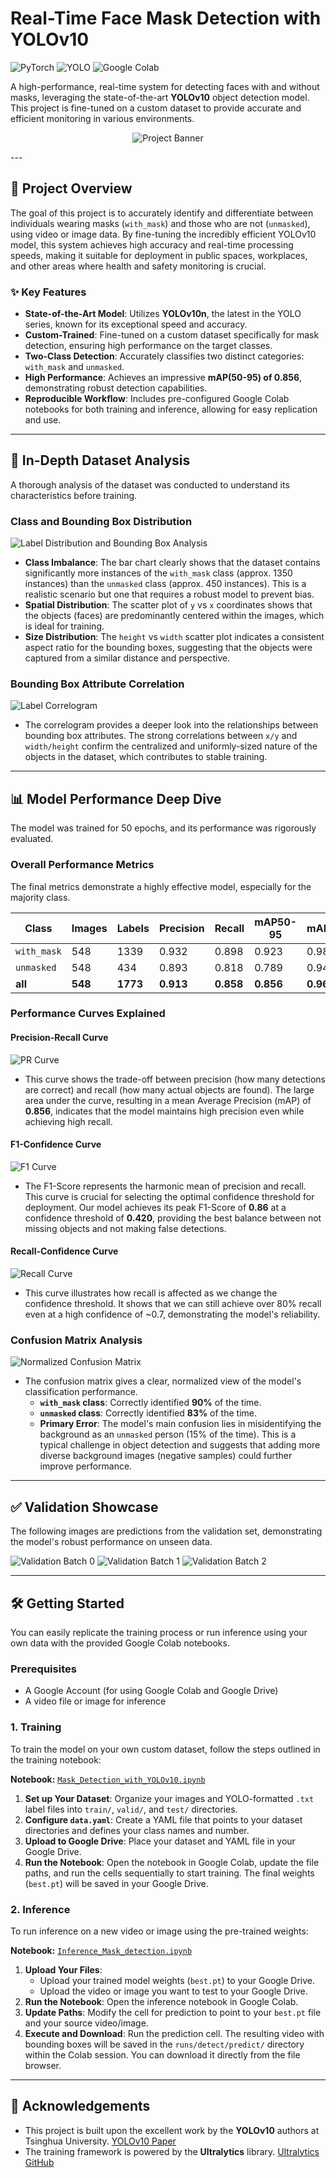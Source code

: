# Real-Time Face Mask Detection with YOLOv10

![PyTorch](https://img.shields.io/badge/PyTorch-%23EE4C2C.svg?style=for-the-badge&logo=PyTorch&logoColor=white)
![YOLO](https://img.shields.io/badge/YOLOv10-blue?style=for-the-badge&logo=yolo&logoColor=white)
![Google Colab](https://img.shields.io/badge/Colab-F9AB00?style=for-the-badge&logo=googlecolab&color=525252)

A high-performance, real-time system for detecting faces with and without masks, leveraging the state-of-the-art **YOLOv10** object detection model. This project is fine-tuned on a custom dataset to provide accurate and efficient monitoring in various environments.


<p align="center">
  <img src="https://raw.githubusercontent.com/Muntasirzx/EEE343/fe3afca8b1b5c8440c309d1cf45848613d9d239f/Data/mask_unmasked_1-ezgif.com-optimize.gif" alt="Project Banner"/>
</p>
---

## 🚀 Project Overview

The goal of this project is to accurately identify and differentiate between individuals wearing masks (`with_mask`) and those who are not (`unmasked`), using video or image data. By fine-tuning the incredibly efficient YOLOv10 model, this system achieves high accuracy and real-time processing speeds, making it suitable for deployment in public spaces, workplaces, and other areas where health and safety monitoring is crucial.

### ✨ Key Features
- **State-of-the-Art Model**: Utilizes **YOLOv10n**, the latest in the YOLO series, known for its exceptional speed and accuracy.
- **Custom-Trained**: Fine-tuned on a custom dataset specifically for mask detection, ensuring high performance on the target classes.
- **Two-Class Detection**: Accurately classifies two distinct categories: `with_mask` and `unmasked`.
- **High Performance**: Achieves an impressive **mAP(50-95) of 0.856**, demonstrating robust detection capabilities.
- **Reproducible Workflow**: Includes pre-configured Google Colab notebooks for both training and inference, allowing for easy replication and use.

---

## 🔬 In-Depth Dataset Analysis

A thorough analysis of the dataset was conducted to understand its characteristics before training.

### Class and Bounding Box Distribution
![Label Distribution and Bounding Box Analysis](https://raw.githubusercontent.com/your-username/your-repo/main/images/labels.jpg)
* **Class Imbalance**: The bar chart clearly shows that the dataset contains significantly more instances of the `with_mask` class (approx. 1350 instances) than the `unmasked` class (approx. 450 instances). This is a realistic scenario but one that requires a robust model to prevent bias.
* **Spatial Distribution**: The scatter plot of `y` vs `x` coordinates shows that the objects (faces) are predominantly centered within the images, which is ideal for training.
* **Size Distribution**: The `height` vs `width` scatter plot indicates a consistent aspect ratio for the bounding boxes, suggesting that the objects were captured from a similar distance and perspective.

### Bounding Box Attribute Correlation
![Label Correlogram](https://raw.githubusercontent.com/your-username/your-repo/main/images/labels_correlogram.jpg)
* The correlogram provides a deeper look into the relationships between bounding box attributes. The strong correlations between `x/y` and `width/height` confirm the centralized and uniformly-sized nature of the objects in the dataset, which contributes to stable training.

---

## 📊 Model Performance Deep Dive

The model was trained for 50 epochs, and its performance was rigorously evaluated.

### Overall Performance Metrics

The final metrics demonstrate a highly effective model, especially for the majority class.

| Class      | Images | Labels | Precision | Recall | mAP50-95 | mAP50    |
|------------|--------|--------|-----------|--------|----------|----------|
| `with_mask`| 548    | 1339   | 0.932     | 0.898  | 0.923    | 0.985    |
| `unmasked` | 548    | 434    | 0.893     | 0.818  | 0.789    | 0.949    |
| **all** | **548**| **1773**| **0.913** | **0.858**| **0.856**| **0.967**|

### Performance Curves Explained

#### Precision-Recall Curve
![PR Curve](https://raw.githubusercontent.com/your-username/your-repo/main/images/PR_curve.png)
* This curve shows the trade-off between precision (how many detections are correct) and recall (how many actual objects are found). The large area under the curve, resulting in a mean Average Precision (mAP) of **0.856**, indicates that the model maintains high precision even while achieving high recall.

#### F1-Confidence Curve
![F1 Curve](https://raw.githubusercontent.com/your-username/your-repo/main/images/F1_curve.png)
* The F1-Score represents the harmonic mean of precision and recall. This curve is crucial for selecting the optimal confidence threshold for deployment. Our model achieves its peak F1-Score of **0.86** at a confidence threshold of **0.420**, providing the best balance between not missing objects and not making false detections.

#### Recall-Confidence Curve
![Recall Curve](https://raw.githubusercontent.com/your-username/your-repo/main/images/R_curve.png)
* This curve illustrates how recall is affected as we change the confidence threshold. It shows that we can still achieve over 80% recall even at a high confidence of ~0.7, demonstrating the model's reliability.

### Confusion Matrix Analysis
![Normalized Confusion Matrix](https://raw.githubusercontent.com/your-username/your-repo/main/images/confusion_matrix_normalized.png)
* The confusion matrix gives a clear, normalized view of the model's classification performance.
    * **`with_mask` class**: Correctly identified **90%** of the time.
    * **`unmasked` class**: Correctly identified **83%** of the time.
    * **Primary Error**: The model's main confusion lies in misidentifying the background as an `unmasked` person (15% of the time). This is a typical challenge in object detection and suggests that adding more diverse background images (negative samples) could further improve performance.

---

## ✅ Validation Showcase

The following images are predictions from the validation set, demonstrating the model's robust performance on unseen data.

![Validation Batch 0](https://raw.githubusercontent.com/your-username/your-repo/main/images/val_batch0_pred.jpg)
![Validation Batch 1](https://raw.githubusercontent.com/your-username/your-repo/main/images/val_batch1_pred.jpg)
![Validation Batch 2](https://raw.githubusercontent.com/your-username/your-repo/main/images/val_batch2_pred.jpg)

---

## 🛠️ Getting Started

You can easily replicate the training process or run inference using your own data with the provided Google Colab notebooks.

### Prerequisites
- A Google Account (for using Google Colab and Google Drive)
- A video file or image for inference

### 1. Training

To train the model on your own custom dataset, follow the steps outlined in the training notebook:

**Notebook:** [`Mask_Detection_with_YOLOv10.ipynb`](./Mask_Detection_with_YOLOv10.ipynb)

1.  **Set up Your Dataset**: Organize your images and YOLO-formatted `.txt` label files into `train/`, `valid/`, and `test/` directories.
2.  **Configure `data.yaml`**: Create a YAML file that points to your dataset directories and defines your class names and number.
3.  **Upload to Google Drive**: Place your dataset and YAML file in your Google Drive.
4.  **Run the Notebook**: Open the notebook in Google Colab, update the file paths, and run the cells sequentially to start training. The final weights (`best.pt`) will be saved in your Google Drive.

### 2. Inference

To run inference on a new video or image using the pre-trained weights:

**Notebook:** [`Inference_Mask_detection.ipynb`](./Inference_Mask_detection.ipynb)

1.  **Upload Your Files**:
    * Upload your trained model weights (`best.pt`) to your Google Drive.
    * Upload the video or image you want to test to your Google Drive.
2.  **Run the Notebook**: Open the inference notebook in Google Colab.
3.  **Update Paths**: Modify the cell for prediction to point to your `best.pt` file and your source video/image.
4.  **Execute and Download**: Run the prediction cell. The resulting video with bounding boxes will be saved in the `runs/detect/predict/` directory within the Colab session. You can download it directly from the file browser.

---

## 🙏 Acknowledgements
* This project is built upon the excellent work by the **YOLOv10** authors at Tsinghua University. [YOLOv10 Paper](https://arxiv.org/abs/2405.14458)
* The training framework is powered by the **Ultralytics** library. [Ultralytics GitHub](https://github.com/ultralytics/ultralytics)
